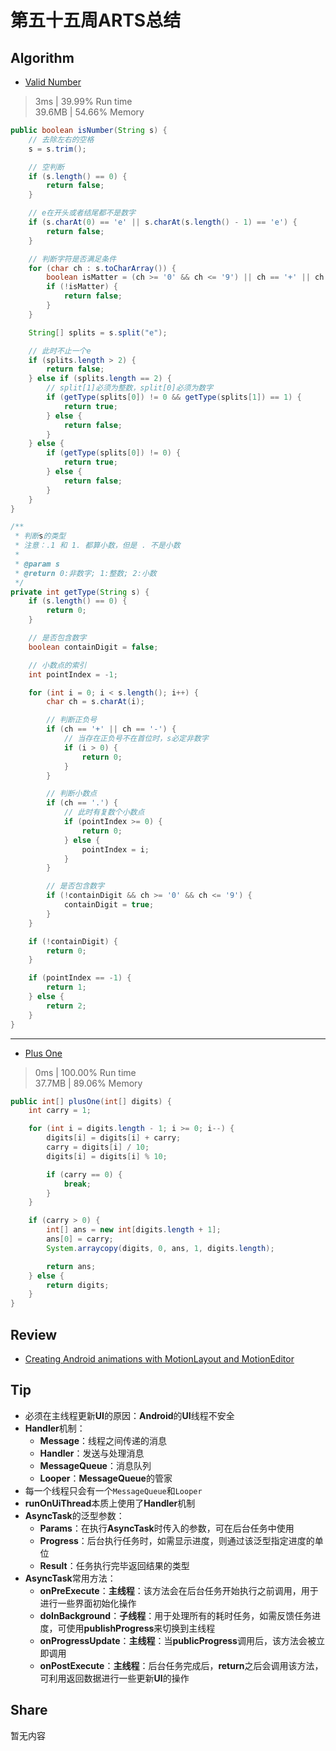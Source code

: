# 第五十五周ARTS总结
## Algorithm
- [Valid Number](https://leetcode.com/problems/valid-number/)
> 3ms | 39.99% Run time  
> 39.6MB | 54.66% Memory
```java
public boolean isNumber(String s) {
    // 去除左右的空格
    s = s.trim();

    // 空判断
    if (s.length() == 0) {
        return false;
    }

    // e在开头或者结尾都不是数字
    if (s.charAt(0) == 'e' || s.charAt(s.length() - 1) == 'e') {
        return false;
    }

    // 判断字符是否满足条件
    for (char ch : s.toCharArray()) {
        boolean isMatter = (ch >= '0' && ch <= '9') || ch == '+' || ch == '-' || ch == 'e' || ch == '.';
        if (!isMatter) {
            return false;
        }
    }

    String[] splits = s.split("e");

    // 此时不止一个e
    if (splits.length > 2) {
        return false;
    } else if (splits.length == 2) {
        // split[1]必须为整数，split[0]必须为数字
        if (getType(splits[0]) != 0 && getType(splits[1]) == 1) {
            return true;
        } else {
            return false;
        }
    } else {
        if (getType(splits[0]) != 0) {
            return true;
        } else {
            return false;
        }
    }
}

/**
 * 判断s的类型
 * 注意：.1 和 1. 都算小数，但是 . 不是小数
 *
 * @param s
 * @return 0:非数字; 1:整数; 2:小数
 */
private int getType(String s) {
    if (s.length() == 0) {
        return 0;
    }

    // 是否包含数字
    boolean containDigit = false;

    // 小数点的索引
    int pointIndex = -1;

    for (int i = 0; i < s.length(); i++) {
        char ch = s.charAt(i);

        // 判断正负号
        if (ch == '+' || ch == '-') {
            // 当存在正负号不在首位时，s必定非数字
            if (i > 0) {
                return 0;
            }
        }

        // 判断小数点
        if (ch == '.') {
            // 此时有复数个小数点
            if (pointIndex >= 0) {
                return 0;
            } else {
                pointIndex = i;
            }
        }

        // 是否包含数字
        if (!containDigit && ch >= '0' && ch <= '9') {
            containDigit = true;
        }
    }

    if (!containDigit) {
        return 0;
    }

    if (pointIndex == -1) {
        return 1;
    } else {
        return 2;
    }
}
```
----
- [Plus One](https://leetcode.com/problems/plus-one/)
> 0ms | 100.00% Run time  
> 37.7MB | 89.06% Memory
```java
public int[] plusOne(int[] digits) {
    int carry = 1;

    for (int i = digits.length - 1; i >= 0; i--) {
        digits[i] = digits[i] + carry;
        carry = digits[i] / 10;
        digits[i] = digits[i] % 10;

        if (carry == 0) {
            break;
        }
    }

    if (carry > 0) {
        int[] ans = new int[digits.length + 1];
        ans[0] = carry;
        System.arraycopy(digits, 0, ans, 1, digits.length);

        return ans;
    } else {
        return digits;
    }
}
```

## Review
- [Creating Android animations with MotionLayout and MotionEditor](https://www.bignerdranch.com/blog/creating-android-animations-with-motionlayout-and-motioneditor/)

## Tip
+ 必须在主线程更新**UI**的原因：**Android**的**UI**线程不安全
+ **Handler**机制：
    + **Message**：线程之间传递的消息
    + **Handler**：发送与处理消息
    + **MessageQueue**：消息队列
    + **Looper**：**MessageQueue**的管家
+ 每一个线程只会有一个`MessageQueue`和`Looper`
+ **runOnUiThread**本质上使用了**Handler**机制
+ **AsyncTask**的泛型参数：
    + **Params**：在执行**AsyncTask**时传入的参数，可在后台任务中使用
    + **Progress**：后台执行任务时，如需显示进度，则通过该泛型指定进度的单位
    + **Result**：任务执行完毕返回结果的类型
+ **AsyncTask**常用方法：
    + **onPreExecute**：**主线程**：该方法会在后台任务开始执行之前调用，用于进行一些界面初始化操作
    + **doInBackground**：**子线程**：用于处理所有的耗时任务，如需反馈任务进度，可使用**publishProgress**来切换到主线程
    + **onProgressUpdate**：**主线程**：当**publicProgress**调用后，该方法会被立即调用
    + **onPostExecute**：**主线程**：后台任务完成后，**return**之后会调用该方法，可利用返回数据进行一些更新**UI**的操作

## Share
暂无内容